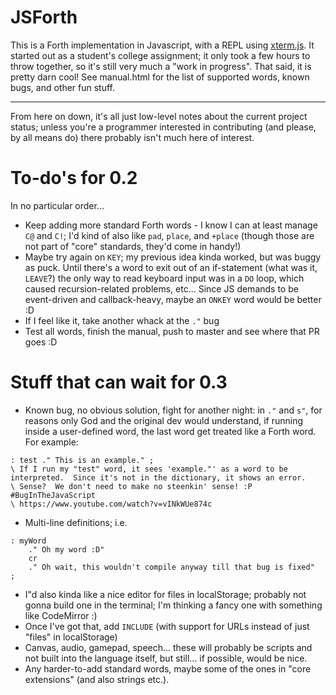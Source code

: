# JSForth

This is a Forth implementation in Javascript, with a REPL using [xterm.js](https://xtermjs.org/).
It started out as a student's college assignment; it only took a few hours to throw together, so
it's still very much a "work in progress". That said, it is pretty darn cool!  See manual.html
for the list of supported words, known bugs, and other fun stuff.




----------------------------------------------------------------------------------------------------------------

From here on down, it's all just low-level notes about the current project status; unless you're a programmer interested in contributing (and please, by all means do) there probably isn't much here of interest.

# To-do's for 0.2

In no particular order...

* Keep adding more standard Forth words - I know I can at least manage `C@` and `C!`; I'd kind of also like `pad`, `place`, and `+place` (though those are not part of "core" standards, they'd come in handy!)
* Maybe try again on `KEY`; my previous idea kinda worked, but was buggy as puck.  Until there's a word to exit out of an if-statement (what was it, `LEAVE`?) the only way to read keyboard input was in a `DO` loop, which caused recursion-related problems, etc... Since JS demands to be event-driven and callback-heavy, maybe an `ONKEY` word would be better :D
* If I feel like it, take another whack at the `."` bug
* Test all words, finish the manual, push to master and see where that PR goes :D

# Stuff that can wait for 0.3

* Known bug, no obvious solution, fight for another night: in `."` and `s"`, for reasons only God and the original dev would understand, if running inside a user-defined word, the last word get treated like a Forth word.  For example:

```
: test ." This is an example." ;
\ If I run my "test" word, it sees 'example."' as a word to be interpreted.  Since it's not in the dictionary, it shows an error.
\ Sense?  We don't need to make no steenkin' sense! :P #BugInTheJavaScript
\ https://www.youtube.com/watch?v=vINkWUe874c
```

* Multi-line definitions; i.e.
```
: myWord
	." Oh my word :D"
	cr
	." Oh wait, this wouldn't compile anyway till that bug is fixed"
;
```
* I"d also kinda like a nice editor for files in localStorage; probably not gonna build one in the terminal; I'm thinking a fancy one with something like CodeMirror :)
* Once I've got that, add `INCLUDE` (with support for URLs instead of just "files" in localStorage)
* Canvas, audio, gamepad, speech... these will probably be scripts and not built into the language itself, but still... if possible, would be nice.
* Any harder-to-add standard words, maybe some of the ones in "core extensions" (and also strings etc.).
